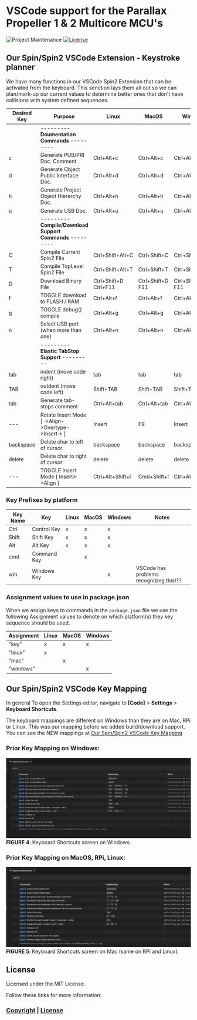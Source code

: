 # VSCode support for the Parallax Propeller 1 & 2 Multicore MCU's

![Project Maintenance][maintenance-shield]
[![License][license-shield]](LICENSE) 

## Our Spin/Spin2 VSCode Extension - Keystroke planner

We have many functions in our VSCode Spin2 Extension that can be activated from the keyboard. This senction lays them all out so we can plan/mark-up our current values to determine better ones that don't have collisions with system defined sequences.


| Desired Key | Purpose | Linux | MacOS | Windows 
| --- | --- | --- | --- | --- 
| | --------- **Doumentation Commands** ---------
| c | Generate PUB/PRI Doc. Comment | Ctrl+Alt+c | Ctrl+Alt+c | Ctrl+Alt+c
| d | Generate Object Public Interface Doc. | Ctrl+Alt+d | Ctrl+Alt+d | Ctrl+Alt+d
| h | Generate Project Object Hierarchy Doc. | Ctrl+Alt+h | Ctrl+Alt+h | Ctrl+Alt+h
| u | Generate USB Doc. | Ctrl+Alt+u | Ctrl+Alt+u | Ctrl+Alt+u
| | --------- **Compile/Download Support Commands** ---------
| C | Compile Current Spin2 File | Ctrl+Shift+Alt+C | Ctrl+Shift+C | Ctrl+Shift+Alt+C
| T | Compile TopLevel Spin2 File | Ctrl+Shift+Alt+T | Ctrl+Shift+T | Ctrl+Shift+Alt+T
| D | Download Binary File | Ctrl+Shift+D<br>Ctrl+F11 | Ctrl+Shift+D<br>F11 | Ctrl+Shift+Alt+D<br>F11
| f | TOGGLE download to FLASH / RAM | Ctrl+Alt+f | Ctrl+Alt+f | Ctrl+Alt+f
| g | TOGGLE debug() compile | Ctrl+Alt+g | Ctrl+Alt+g | Ctrl+Alt+g
| n | Select USB port (when more than one) | Ctrl+Alt+n | Ctrl+Alt+n | Ctrl+Alt+n
| | --------- **Elastic TabStop Support** ---------
| tab | indent (move code right) | tab | tab | tab
| TAB | outdent (move code left) | Shift+TAB | Shift+TAB | Shift+TAB
| tab | Generate tab-stops comment | Ctrl+Alt+tab | Ctrl+Alt+tab | Ctrl+Alt+tab
| --- | Rotate Insert Mode \[ ->Align->Overtype->Insert-> \] | Insert | F9 | Insert
| backspace | Delete char to left of cursor | backspace | backspace | backspace
| delete | Delete char to right of cursor | delete | delete | delete
| ---| TOGGLE Insert Mode \[ Insert<->Align \] | Ctrl+Alt+Shift+I | Cmd+Shift+I | Ctrl+Alt+I

### Key Prefixes by platform

| Key Name | Key | Linux | MacOS | Windows| Notes
| --- | --- | --- | --- | --- | ---
| Ctrl | Control Key | x | x | x
| Shift | Shift Key | x | x | x
| Alt | Alt Key | x | x | x
| cmd | Command Key |   | x |  
| win | Windows Key |   |   | x | VSCode has problems recognizing this!??

### Assignment values to use in package.json

When we assign keys to commands in the `package.json` file we use the following Assignment values to denote on which platform(s) they key sequence should be used.

| Assignment | Linux | MacOS | Windows 
| --- | --- | --- | --- 
| "key" | x | x | x
| "linux" | x |   |  
| "mac" |   | x |  
| "windows" |   |   | x


## Our Spin/Spin2 VSCode Key Mapping

In general To open the Settings editor, navigate to **[Code]** > **Settings** > **Keyboard Shortcuts**.

The keyboard mappings are different on Windows than they are on Mac, RPi or Linux. This was our mapping before we added build/download support.  You can see the NEW mappings at [Our Spin/Spin2 VSCode Key Mapping](https://github.com/ironsheep/P2-vscode-langserv-extension/blob/flasher/Spin2-Settings.md#our-spinspin2-vscode-key-mapping)

### Prior Key Mapping on Windows:

![Keys 1 of 2](./DOCs/KeysOnWIndows.png)
**FIGURE 4**: Keyboard Shortcuts screen on Windows.

### Prior Key Mapping on MacOS, RPi, Linux:

![Keys 2 of 2](./DOCs/keysOnMacRPi.png)
**FIGURE 5**: Keyboard Shortcuts screen on Mac (same on RPi and Linux).

## License

Licensed under the MIT License. 

Follow these links for more information:

### [Copyright](copyright) | [License](LICENSE)

[maintenance-shield]: https://img.shields.io/badge/maintainer-stephen%40ironsheep%2ebiz-blue.svg?style=for-the-badge

[marketplace-version]: https://vsmarketplacebadge.apphb.com/version-short/ironsheepproductionsllc.spin2.svg

[marketplace-installs]: https://vsmarketplacebadge.apphb.com/installs-short/ironsheepproductionsllc.spin2.svg

[marketplace-rating]: https://vsmarketplacebadge.apphb.com/rating-short/ironsheepproductionsllc.spin2.svg

[license-shield]: https://img.shields.io/badge/License-MIT-yellow.svg

[Release-shield]: https://img.shields.io/github/release/ironsheep/P2-vscode-extensions/all.svg

[Issues-shield]: https://img.shields.io/github/issues/ironsheep/P2-vscode-extensions.svg
